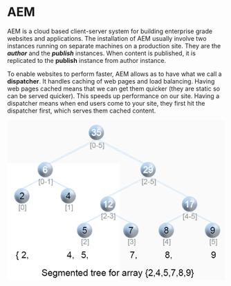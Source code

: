 # AEM

AEM is a cloud based client-server system for building enterprise grade websites and applications.  The installation of AEM usually involve two instances running on separate machines on a production site. They are the _**author**_ and the _**publish**_ instances.  When content is published, it is replicated to the **publish** instance from author instance.

To enable websites to perform faster, AEM allows as to have what we call a **dispatcher**. It handles caching of web pages and load balancing. Having web pages cached means that we can get them quicker \(they are static so can be served quicker\). This speeds up performance on our site. Having a dispatcher means when end users come to your site, they first hit the dispatcher first, which serves them cached content. 

![](../.gitbook/assets/image%20%288%29.png)

